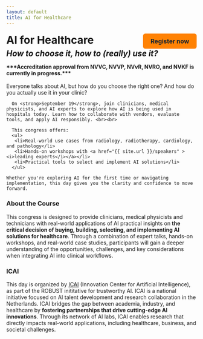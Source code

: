 ```yaml
---
layout: default
title: AI for Healthcare 
---
```


<div style="display: flex; justify-content: space-between; align-items: center; flex-wrap: wrap;">
  <h1 style="margin: 0;"><strong>AI for Healthcare</strong></h1>
  <a href="https://registratie.radboudumc.nl/166356/subscribe" target="_blank" style="
    background-color:rgb(255, 130, 3);
    color: rgb(27, 36, 48);
    padding: 10px 20px;
    text-decoration: none;
    border-radius: 6px;
    font-size: 16px;
    font-weight: bold;
    margin-top: 5px;
  ">
    Register now
  </a> 
</div>

<h2 style= "margin: 0;"><i>How to choose it, how to (really) use it?</i></h2>

<div class="content">
  <p>
    <strong> ***Accreditation approval from NVVC, NVVP, NVvR, NVRO, and NVKF is currently in progress.***</strong><br><br>
      Everyone talks about AI, but how do you choose the right one? And how do you actually use it in your clinic? <br>

      On <strong>September 19</strong>, join clinicians, medical physicists, and AI experts to explore how AI is being used in hospitals today. Learn how to collaborate with vendors, evaluate tools, and apply AI responsibly. <br><br>

      This congress offers:
      <ul>
       <li>Real-world use cases from radiology, radiotherapy, cardiology, and pathology</li>
       <li>Hands-on workshops with <a href="{{ site.url }}/speakers" > <i>leading experts</i></a></li>
       <li>Practical tools to select and implement AI solutions</li>
      </ul>

    Whether you're exploring AI for the first time or navigating implementation, this day gives you the clarity and confidence to move forward.


   <h3> About the Course</h3>
    This congress is designed to provide clinicians, medical physicists and technicians with real-world applications of AI practical insights on <strong>the critical decision of buying, building, selecting, and implementing AI solutions for healthcare</strong>. Through a combination of expert talks, hands-on workshops, and real-world case studies, participants will gain a deeper understanding of the opportunities, challenges, and key considerations when integrating AI into clinical workflows.
    <h3> ICAI </h3>
   This day is organized by <a href="https://www.icai.ai/" target="_blank">ICAI</a> (Innovation Center for Artificial Intelligence), as part of the ROBUST inititative for trustworthy AI. 
    ICAI is a national initiative focused on AI talent development and research collaboration in the Netherlands. ICAI bridges the gap between academia, industry, and healthcare by <strong>fostering partnerships that drive cutting-edge AI innovations</strong>. Through its network of AI labs, ICAI enables research that directly impacts real-world applications, including healthcare, business, and societal challenges. 
   </p>
</div> <br>

<!-- ## Course Objectives
- Understand the buy vs. build principle in AI for healthcare  
- Gain insights into real-world AI applications and the implementation process  
- Learn practical selection criteria for AI systems  
- Engage in interactive workshops for hands-on experience  
- Discuss the future of AI in clinical practice with experts   -->

<!-- ## Who Should Attend?
- Healthcare professionals looking to integrate AI into clinical practice, including:  
  
  - Medical doctors  
  - Medical physicists  
  - Medical technicians 
 
- Decision-makers evaluating AI solutions for healthcare settings  
- Anyone seeking practical guidance on selecting and implementing AI systems   -->

<!-- ## ICAI
   <div class="content">
   <p>
    This day is organized by <a href="https://www.icai.ai/" target="_blank">ICAI</a> (Innovation Center for Artificial Intelligence), as part of the ROBUST inititative for trustworthy AI. 
    ICAI is a national initiative focused on AI talent development and research collaboration in the Netherlands. ICAI bridges the gap between academia, industry, and healthcare by <strong>fostering partnerships that drive cutting-edge AI innovations</strong>. Through its network of AI labs, ICAI enables research that directly impacts real-world applications, including healthcare, business, and societal challenges. 
    </p>
</div> -->

<!-- <div class="content">
    <p><strong>***</strong>Sign-ups are not open yet, but you can <a href="{{ site.url }}/contact">register your interest</a> to stay informed. We will keep you updated and let you know as soon as registration becomes available.<strong>***</strong></p>
</div> -->